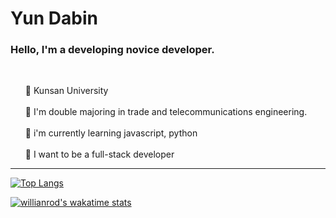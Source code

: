 <h1>Yun Dabin</h1>

### Hello, I'm a developing novice developer.
<br>
<ol>
  
  🏫 Kunsan University<br>
  <br>
  🌈 I'm double majoring in trade and telecommunications engineering.  
  <br>
  🌱 i'm currently learning javascript, python<br>
  <br>
  🌱 I want to be a full-stack developer
 
</ol>

  <hr>
  
[![Top Langs](https://github-readme-stats.vercel.app/api/top-langs/?username=dabi-glitch&layout=compact)](https://github.com/anuraghazra/github-readme-stats)

[![willianrod's wakatime stats](https://github-readme-stats.vercel.app/api/wakatime?username=dabi-glitch)](https://github.com/anuraghazra/github-readme-stats)

  
<!--
**dabi-glitch/dabi-glitch** is a ✨ _special_ ✨ repository because its `README.md` (this file) appears on your GitHub profile.

Here are some ideas to get you started:

- 🔭 I’m currently working on ...
- 🌱 I’m currently learning ...
- 👯 I’m looking to collaborate on ...
- 🤔 I’m looking for help with ...
- 💬 Ask me about ...
- 📫 How to reach me: ...
- 😄 Pronouns: ...
- ⚡ Fun fact: ...
-->
